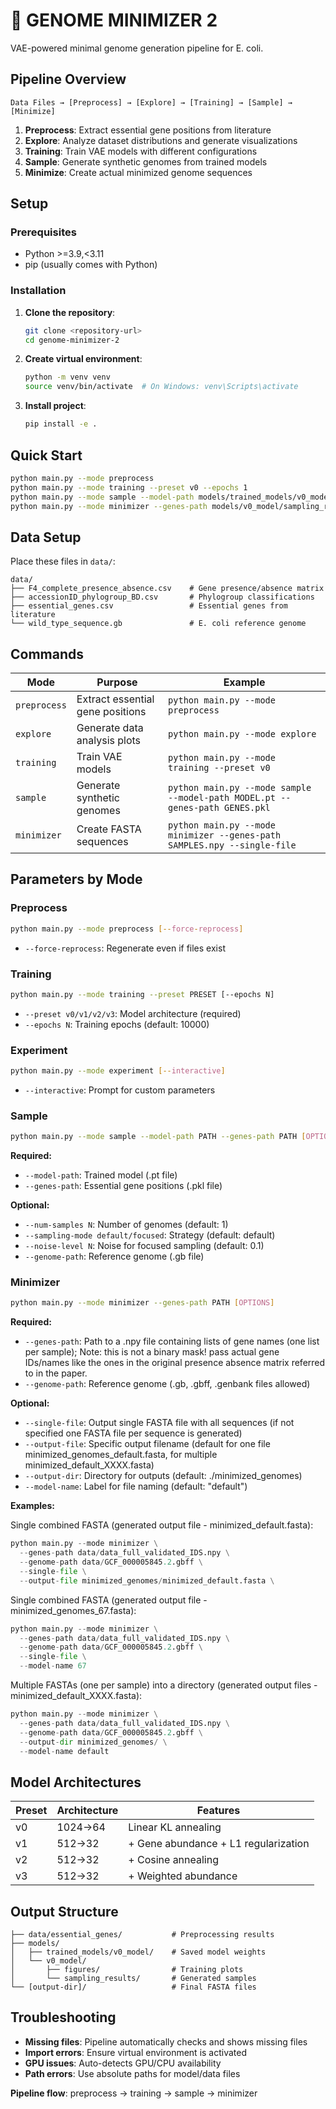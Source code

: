 # 🧬 GENOME MINIMIZER 2

VAE-powered minimal genome generation pipeline for E. coli.

## Pipeline Overview

```
Data Files → [Preprocess] → [Explore] → [Training] → [Sample] → [Minimize]
```

1. **Preprocess**: Extract essential gene positions from literature
2. **Explore**: Analyze dataset distributions and generate visualizations  
3. **Training**: Train VAE models with different configurations
4. **Sample**: Generate synthetic genomes from trained models
5. **Minimize**: Create actual minimized genome sequences

## Setup

### Prerequisites
- Python >=3.9,<3.11
- pip (usually comes with Python)

### Installation

1. **Clone the repository**:
   ```bash
   git clone <repository-url>
   cd genome-minimizer-2
   ```

2. **Create virtual environment**:
   ```bash
   python -m venv venv
   source venv/bin/activate  # On Windows: venv\Scripts\activate
   ```

3. **Install project**:
   ```bash
   pip install -e .
   ```

## Quick Start

```bash
python main.py --mode preprocess
python main.py --mode training --preset v0 --epochs 1
python main.py --mode sample --model-path models/trained_models/v0_model/saved_VAE_v0.pt --genes-path data/essential_genes/essential_gene_positions.pkl --num-samples 100
python main.py --mode minimizer --genes-path models/v0_model/sampling_results/binary_samples_default.npy --single-file --output-file results.fasta
```

## Data Setup

Place these files in `data/`:
```
data/
├── F4_complete_presence_absence.csv    # Gene presence/absence matrix
├── accessionID_phylogroup_BD.csv       # Phylogroup classifications
├── essential_genes.csv                 # Essential genes from literature
└── wild_type_sequence.gb               # E. coli reference genome
```

## Commands

| Mode | Purpose | Example |
|------|---------|---------|
| `preprocess` | Extract essential gene positions | `python main.py --mode preprocess` |
| `explore` | Generate data analysis plots | `python main.py --mode explore` |
| `training` | Train VAE models | `python main.py --mode training --preset v0` |
| `sample` | Generate synthetic genomes | `python main.py --mode sample --model-path MODEL.pt --genes-path GENES.pkl` |
| `minimizer` | Create FASTA sequences | `python main.py --mode minimizer --genes-path SAMPLES.npy --single-file` |

## Parameters by Mode

### Preprocess
```bash
python main.py --mode preprocess [--force-reprocess]
```
- `--force-reprocess`: Regenerate even if files exist

### Training
```bash
python main.py --mode training --preset PRESET [--epochs N]
```
- `--preset v0/v1/v2/v3`: Model architecture (required)
- `--epochs N`: Training epochs (default: 10000)

### Experiment
```bash
python main.py --mode experiment [--interactive]
```
- `--interactive`: Prompt for custom parameters

### Sample
```bash
python main.py --mode sample --model-path PATH --genes-path PATH [OPTIONS]
```
**Required:**
- `--model-path`: Trained model (.pt file)
- `--genes-path`: Essential gene positions (.pkl file)

**Optional:**
- `--num-samples N`: Number of genomes (default: 1)
- `--sampling-mode default/focused`: Strategy (default: default)
- `--noise-level N`: Noise for focused sampling (default: 0.1)
- `--genome-path`: Reference genome (.gb file)

### Minimizer
```bash
python main.py --mode minimizer --genes-path PATH [OPTIONS]
```
**Required:**
- `--genes-path`: Path to a .npy file containing lists of gene names (one list per sample); Note: this is not a binary mask! pass actual gene IDs/names like the ones in the original presence absence matrix referred to in the paper.
- `--genome-path`: Reference genome (.gb, .gbff, .genbank files allowed)

**Optional:**
- `--single-file`: Output single FASTA file with all sequences (if not specified one FASTA file per sequence is generated)
- `--output-file`: Specific output filename (default for one file minimized_genomes_default.fasta, for multiple minimized_default_XXXX.fasta)
- `--output-dir`: Directory for outputs (default: ./minimized_genomes)
- `--model-name`: Label for file naming (default: "default")

**Examples:**

Single combined FASTA (generated output file - minimized_default.fasta):
```python 
python main.py --mode minimizer \
  --genes-path data/data_full_validated_IDS.npy \
  --genome-path data/GCF_000005845.2.gbff \
  --single-file \
  --output-file minimized_genomes/minimized_default.fasta \
```

Single combined FASTA (generated output file - minimized_genomes_67.fasta):
```python 
python main.py --mode minimizer \
  --genes-path data/data_full_validated_IDS.npy \
  --genome-path data/GCF_000005845.2.gbff \
  --single-file \
  --model-name 67
```

Multiple FASTAs (one per sample) into a directory (generated output files - minimized_default_XXXX.fasta):
```python 
python main.py --mode minimizer \
  --genes-path data/data_full_validated_IDS.npy \
  --genome-path data/GCF_000005845.2.gbff \
  --output-dir minimized_genomes/ \
  --model-name default
```

## Model Architectures

| Preset | Architecture | Features |
|--------|--------------|----------|
| v0 | 1024→64 | Linear KL annealing |
| v1 | 512→32 | + Gene abundance + L1 regularization |
| v2 | 512→32 | + Cosine annealing |
| v3 | 512→32 | + Weighted abundance |

## Output Structure

```
├── data/essential_genes/           # Preprocessing results
├── models/
│   ├── trained_models/v0_model/    # Saved model weights
│   └── v0_model/
│       ├── figures/                # Training plots
│       └── sampling_results/       # Generated samples
└── [output-dir]/                   # Final FASTA files
```

## Troubleshooting

- **Missing files**: Pipeline automatically checks and shows missing files
- **Import errors**: Ensure virtual environment is activated
- **GPU issues**: Auto-detects GPU/CPU availability
- **Path errors**: Use absolute paths for model/data files

**Pipeline flow**: preprocess → training → sample → minimizer